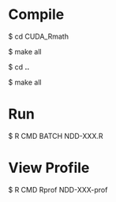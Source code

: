 # Compile
<p>$ cd CUDA_Rmath</p>
<p>$ make all</p>
<p>$ cd <strong>..</strong></p>
<p>$ make all</p>

# Run
<p>$ R CMD BATCH NDD-XXX.R</p>

# View Profile
<p>$ R CMD Rprof NDD-XXX-prof</p>
